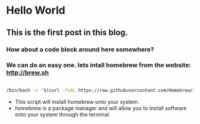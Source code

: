 # Hello World

## This is the first post in this blog. 

### How about a code block around here somewhere?
### We can do an easy one. lets intall homebrew from the website: http://brew.sh

``` bash

/bin/bash -c "$(curl -fsSL https://raw.githubusercontent.com/Homebrew/install/HEAD/install.sh)"

```

* This script will install homebrew onto your system. 
* homebrew is a package manager and will allow you to install software onto your system through the terminal.
